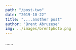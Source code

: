 ```yaml
---
path: "/post-two"
date: "2019-10-22"
title: "....another post"
author: "Brent Abruzese"
img: ../images/brentphoto.png
---
```


...... 